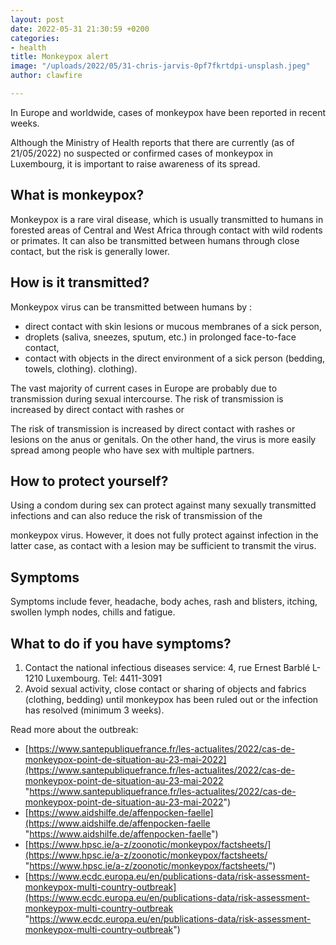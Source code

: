 ```yaml
---
layout: post
date: 2022-05-31 21:30:59 +0200
categories:
- health
title: Monkeypox alert
image: "/uploads/2022/05/31-chris-jarvis-0pf7fkrtdpi-unsplash.jpeg"
author: clawfire

---
```

In Europe and worldwide, cases of monkeypox have been reported in recent weeks.

Although the Ministry of Health reports that there are currently (as of 21/05/2022) no suspected or confirmed cases of monkeypox in Luxembourg, it is important to raise awareness of its spread.

## What is monkeypox?

Monkeypox is a rare viral disease, which is usually transmitted to humans in forested areas of Central and West Africa through contact with wild rodents or primates. It can also be transmitted between humans through close contact, but the risk is generally lower.

## How is it transmitted?

Monkeypox virus can be transmitted between humans by :

* direct contact with skin lesions or mucous membranes of a sick person,
* droplets (saliva, sneezes, sputum, etc.) in prolonged face-to-face contact,
* contact with objects in the direct environment of a sick person (bedding, towels, clothing). clothing).

The vast majority of current cases in Europe are probably due to transmission during sexual intercourse. The risk of transmission is increased by direct contact with rashes or

The risk of transmission is increased by direct contact with rashes or lesions on the anus or genitals. On the other hand, the virus is more easily spread among people who have sex with multiple partners.

## How to protect yourself?

Using a condom during sex can protect against many sexually transmitted infections and can also reduce the risk of transmission of the

monkeypox virus. However, it does not fully protect against infection in the latter case, as contact with a lesion may be sufficient to transmit the virus.

## Symptoms

Symptoms include fever, headache, body aches, rash and blisters, itching, swollen lymph nodes, chills and fatigue.

## What to do if you have symptoms?

1. Contact the national infectious diseases service: 4, rue Ernest Barblé L-1210 Luxembourg. Tel: 4411-3091
2. Avoid sexual activity, close contact or sharing of objects and fabrics (clothing, bedding) until monkeypox has been ruled out or the infection has resolved (minimum 3 weeks).

Read more about the outbreak:

* [https://www.santepubliquefrance.fr/les-actualites/2022/cas-de-monkeypox-point-de-situation-au-23-mai-2022](https://www.santepubliquefrance.fr/les-actualites/2022/cas-de-monkeypox-point-de-situation-au-23-mai-2022 "https://www.santepubliquefrance.fr/les-actualites/2022/cas-de-monkeypox-point-de-situation-au-23-mai-2022")
* [https://www.aidshilfe.de/affenpocken-faelle](https://www.aidshilfe.de/affenpocken-faelle "https://www.aidshilfe.de/affenpocken-faelle")
* [https://www.hpsc.ie/a-z/zoonotic/monkeypox/factsheets/](https://www.hpsc.ie/a-z/zoonotic/monkeypox/factsheets/ "https://www.hpsc.ie/a-z/zoonotic/monkeypox/factsheets/")
* [https://www.ecdc.europa.eu/en/publications-data/risk-assessment-monkeypox-multi-country-outbreak](https://www.ecdc.europa.eu/en/publications-data/risk-assessment-monkeypox-multi-country-outbreak "https://www.ecdc.europa.eu/en/publications-data/risk-assessment-monkeypox-multi-country-outbreak")
